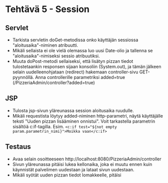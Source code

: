 # Tehtävä 5 - Session

## Servlet
* Tarkista servletin doGet-metodissa onko käyttäjän sessiossa "aloitusaika"-niminen atribuutti.
* Mikäli sellaista ei ole vielä olemassa luo uusi Date-olio ja tallenna se "aloitusaika"-nimiseksi sessio atribuutiksi.
* Muuta doPost-metodi sellaiseksi, että lisätyn pizzan tiedot tulostetaankin responsen sijaan konsoliin (System.out), ja tämän jälkeen selain uudelleenohjataan (redirect) hakemaan controller-sivu GET-pyynnöllä. Anna controllerille parametriksi added=true (/PizzeriaAdmin/controller?added=true)

## JSP
* Tulosta jsp-sivun yläreunassa session aloitusaika ruudulle.
* Mikäli requestista löytyy added-niminen http-parametri, näytä käyttäjälle teksti "Uuden pizzan lisääminen onnistui". Voit tarkastella parametrin sisältöä c:if-tagilla. Esim. `<c:if test="${not empty param.parametrin_nimi}">Moikka vaan</c:if>`

## Testaus
* Avaa selain osoitteeseen http://localhost:8080/PizzeriaAdmin/controller
* Sivun yläreunassa pitäisi lukea kellonaika, joka ei muutu ennen kuin käynnistät palvelimen uudestaan ja lataat sivun uudestaan.
* Mikäli syötät uuden pizzan tiedot lomakkeelle, pitäisi 
